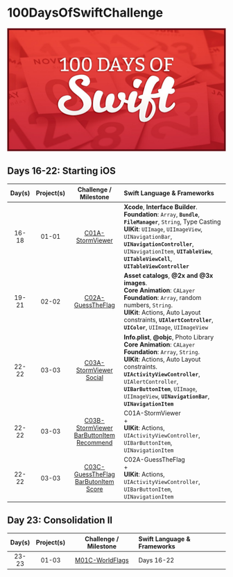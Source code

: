 # 100DaysOfSwiftChallenge

![100 Days of Swift challenge](resources/images/100DaysOfSwift.jpg)

## Days 16-22: Starting iOS

| Day(s) | Project(s) | Challenge / Milestone | Swift Language & Frameworks |
| :-----: | :-----: | :--------------: | :-------------------------- |
| 16-18 | 01-01  | [C01A-StormViewer](https://github.com/ignasiperez/100DaysOfSwiftChallenge/tree/master/D16_18-P01_01-C01A-StormViewer) | **Xcode**, **Interface Builder**. <br/> **Foundation**: `Array`, **`Bundle`**, **`FileManager`**, `String`, Type Casting <br/> **UIKit**: `UIImage`, `UIImageView`, `UINavigationBar`, **`UINavigationController`**, `UINavigationItem`, **`UITableView`**, **`UITableViewCell`**, **`UITableViewController`** |
| 19-21 | 02-02  | [C02A-GuessTheFlag](https://github.com/ignasiperez/100DaysOfSwiftChallenge/tree/master/D19-21-P02_02-C02A-GuessTheFlag) | **Asset catalogs**, **@2x and @3x images**. <br/> **Core Animation**: `CALayer` <br/> **Foundation**: `Array`, random numbers, `String`. <br/> **UIKit**: Actions, Auto Layout constraints, **`UIAlertController`**, **`UIColor`**, `UIImage`, `UIImageView`|
| 22-22 | 03-03  | [C03A-StormViewer Social](https://github.com/ignasiperez/100DaysOfSwiftChallenge/tree/master/D22_22-P03_03-C03A-StormViewerSocial) | **Info.plist**, **@objc**, Photo Library  <br/> **Core Animation**:  `CALayer` <br/> **Foundation**: `Array`, `String`. <br/> **UIKit**: Actions, Auto Layout constraints. **`UIActivityViewController`**, `UIAlertController`, **`UIBarButtonItem`**, `UIImage`, `UIImageView`, **`UINavigationBar`**, **`UINavigationItem`**|
| 22-22 | 03-03  | [C03B-StormViewer BarButtonItem Recommend](https://github.com/ignasiperez/100DaysOfSwiftChallenge/tree/master/D22_22-P03_03-C03B-StormViewerBarButtonItemRecommend) | C01A-StormViewer <br/> + <br/>  **UIKit**: Actions, `UIActivityViewController`, `UIBarButtonItem`,   `UINavigationItem`|
| 22-22 | 03-03  | [C03C-GuessTheFlag BarButonItem Score](https://github.com/ignasiperez/100DaysOfSwiftChallenge/tree/master/D22-22-P03_03-C03C-GuessTheFlagBarButtonItemScore) | C02A-GuessTheFlag <br/> + <br/>  **UIKit**: Actions, `UIActivityViewController`, `UIBarButtonItem`,   `UINavigationItem`|

## Day 23: Consolidation II

| Day(s) | Project(s) | Challenge / Milestone | Swift Language & Frameworks |
| :-----: | :-----: | :--------------: | :-------------------------------------------- |
| 23-23 | 01-03  | [M01C-WorldFlags](https://github.com/ignasiperez/100DaysOfSwiftChallenge/tree/master/D22-22-P03_03-C03C-GuessTheFlagBarButtonItemScore) | Days 16-22 |